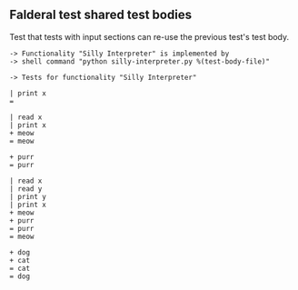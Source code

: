 Falderal test shared test bodies
--------------------------------

Test that tests with input sections can re-use the previous test's test body.

    -> Functionality "Silly Interpreter" is implemented by
    -> shell command "python silly-interpreter.py %(test-body-file)"

    -> Tests for functionality "Silly Interpreter"

    | print x
    = 

    | read x
    | print x
    + meow
    = meow

    + purr
    = purr

    | read x
    | read y
    | print y
    | print x
    + meow
    + purr
    = purr
    = meow

    + dog
    + cat
    = cat
    = dog
